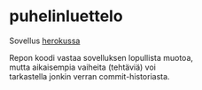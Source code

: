 # puhelinluettelo
Sovellus [herokussa](https://fullstack2021-puhelinluettelo.herokuapp.com/)  

Repon koodi vastaa sovelluksen lopullista muotoa,<br>
mutta aikaisempia vaiheita (tehtäviä) voi<br>
tarkastella jonkin verran commit-historiasta.
